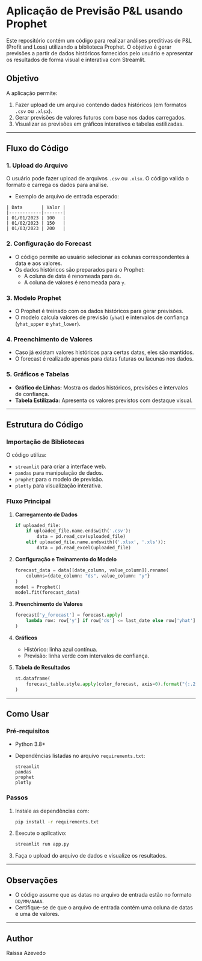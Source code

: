 
# Aplicação de Previsão P&L usando Prophet

Este repositório contém um código para realizar análises preditivas de P&L (Profit and Loss) utilizando a biblioteca Prophet. O objetivo é gerar previsões a partir de dados históricos fornecidos pelo usuário e apresentar os resultados de forma visual e interativa com Streamlit.

## Objetivo
A aplicação permite:

1. Fazer upload de um arquivo contendo dados históricos (em formatos `.csv` ou `.xlsx`).
2. Gerar previsões de valores futuros com base nos dados carregados.
3. Visualizar as previsões em gráficos interativos e tabelas estilizadas.

---

## Fluxo do Código

### 1. **Upload do Arquivo**
O usuário pode fazer upload de arquivos `.csv` ou `.xlsx`. O código valida o formato e carrega os dados para análise.

- Exemplo de arquivo de entrada esperado:

```
| Data       | Valor |
|------------|-------|
| 01/01/2023 | 100   |
| 01/02/2023 | 150   |
| 01/03/2023 | 200   |
```

### 2. **Configuração do Forecast**
- O código permite ao usuário selecionar as colunas correspondentes à data e aos valores.
- Os dados históricos são preparados para o Prophet:
  - A coluna de data é renomeada para `ds`.
  - A coluna de valores é renomeada para `y`.

### 3. **Modelo Prophet**
- O Prophet é treinado com os dados históricos para gerar previsões.
- O modelo calcula valores de previsão (`yhat`) e intervalos de confiança (`yhat_upper` e `yhat_lower`).

### 4. **Preenchimento de Valores**
- Caso já existam valores históricos para certas datas, eles são mantidos.
- O forecast é realizado apenas para datas futuras ou lacunas nos dados.

### 5. **Gráficos e Tabelas**
- **Gráfico de Linhas:** Mostra os dados históricos, previsões e intervalos de confiança.
- **Tabela Estilizada:** Apresenta os valores previstos com destaque visual.

---

## Estrutura do Código

### Importação de Bibliotecas
O código utiliza:
- `streamlit` para criar a interface web.
- `pandas` para manipulação de dados.
- `prophet` para o modelo de previsão.
- `plotly` para visualização interativa.

### Fluxo Principal
1. **Carregamento de Dados**
   ```python
   if uploaded_file:
       if uploaded_file.name.endswith('.csv'):
           data = pd.read_csv(uploaded_file)
       elif uploaded_file.name.endswith(('.xlsx', '.xls')):
           data = pd.read_excel(uploaded_file)
   ```

2. **Configuração e Treinamento do Modelo**
   ```python
   forecast_data = data[[date_column, value_column]].rename(
       columns={date_column: "ds", value_column: "y"}
   )
   model = Prophet()
   model.fit(forecast_data)
   ```

3. **Preenchimento de Valores**
   ```python
   forecast['y_forecast'] = forecast.apply(
       lambda row: row['y'] if row['ds'] <= last_date else row['yhat'], axis=1
   )
   ```

4. **Gráficos**
   - Histórico: linha azul contínua.
   - Previsão: linha verde com intervalos de confiança.

5. **Tabela de Resultados**
   ```python
   st.dataframe(
       forecast_table.style.apply(color_forecast, axis=0).format("{:.2f}")
   )
   ```

---

## Como Usar

### Pré-requisitos
- Python 3.8+
- Dependências listadas no arquivo `requirements.txt`:

  ```
  streamlit
  pandas
  prophet
  plotly
  ```

### Passos
1. Instale as dependências com:
   ```bash
   pip install -r requirements.txt
   ```
2. Execute o aplicativo:
   ```bash
   streamlit run app.py
   ```
3. Faça o upload do arquivo de dados e visualize os resultados.

---

## Observações
- O código assume que as datas no arquivo de entrada estão no formato `DD/MM/AAAA`.
- Certifique-se de que o arquivo de entrada contém uma coluna de datas e uma de valores.

---

## Author
Raíssa Azevedo
